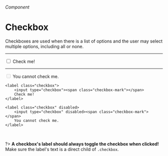 <h6 class="subtitle is-5 has-text-grey has-text-weight-semibold">Component</h6><h1 class="title is-1 has-text-weight-bold">Checkbox</h1>
<p class="subtitle is-5">
    <span class="has-text-weight-semibold">Checkboxes</span> are used when there is a list of options and the user may select multiple options, including all or none.
</p>

<hr class="is-large is-visible">

<div class="box has-background-light is-marginless is-large">
    <label class="checkbox">
        <input type="checkbox"><span class="checkbox-mark"></span>
        Check me!
    </label>
    <hr class="is-smaller">
    <label class="checkbox" disabled>
        <input type="checkbox" disabled><span class="checkbox-mark"></span>
        You cannot check me.
    </label>
</div>

    <label class="checkbox">
        <input type="checkbox"><span class="checkbox-mark"></span>
        Check me!
    </label>

    <label class="checkbox" disabled>
        <input type="checkbox" disabled><span class="checkbox-mark"></span>
        You cannot check me.
    </label>

<br>

?> **A checkbox's label should always toggle the checkbox when clicked!**<br>Make sure the label's text is a direct child of `.checkbox`.